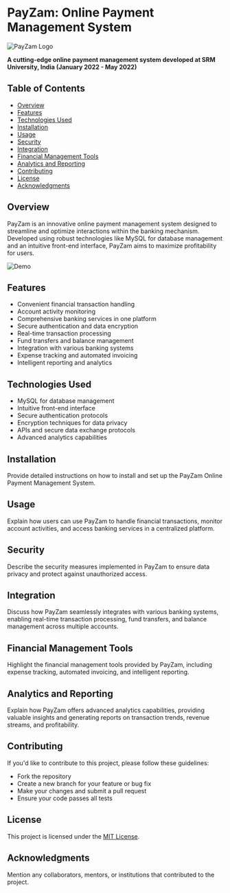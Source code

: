
# PayZam: Online Payment Management System

![PayZam Logo](link_to_logo_or_image.png)

**A cutting-edge online payment management system developed at SRM University, India (January 2022 - May 2022)**

## Table of Contents
- [Overview](#overview)
- [Features](#features)
- [Technologies Used](#technologies-used)
- [Installation](#installation)
- [Usage](#usage)
- [Security](#security)
- [Integration](#integration)
- [Financial Management Tools](#financial-management-tools)
- [Analytics and Reporting](#analytics-and-reporting)
- [Contributing](#contributing)
- [License](#license)
- [Acknowledgments](#acknowledgments)

## Overview

PayZam is an innovative online payment management system designed to streamline and optimize interactions within the banking mechanism. Developed using robust technologies like MySQL for database management and an intuitive front-end interface, PayZam aims to maximize profitability for users.

![Demo](link_to_demo.gif)

## Features

- Convenient financial transaction handling
- Account activity monitoring
- Comprehensive banking services in one platform
- Secure authentication and data encryption
- Real-time transaction processing
- Fund transfers and balance management
- Integration with various banking systems
- Expense tracking and automated invoicing
- Intelligent reporting and analytics

## Technologies Used

- MySQL for database management
- Intuitive front-end interface
- Secure authentication protocols
- Encryption techniques for data privacy
- APIs and secure data exchange protocols
- Advanced analytics capabilities

## Installation

Provide detailed instructions on how to install and set up the PayZam Online Payment Management System.

## Usage

Explain how users can use PayZam to handle financial transactions, monitor account activities, and access banking services in a centralized platform.

## Security

Describe the security measures implemented in PayZam to ensure data privacy and protect against unauthorized access.

## Integration

Discuss how PayZam seamlessly integrates with various banking systems, enabling real-time transaction processing, fund transfers, and balance management across multiple accounts.

## Financial Management Tools

Highlight the financial management tools provided by PayZam, including expense tracking, automated invoicing, and intelligent reporting.

## Analytics and Reporting

Explain how PayZam offers advanced analytics capabilities, providing valuable insights and generating reports on transaction trends, revenue streams, and profitability.

## Contributing

If you'd like to contribute to this project, please follow these guidelines:
- Fork the repository
- Create a new branch for your feature or bug fix
- Make your changes and submit a pull request
- Ensure your code passes all tests

## License

This project is licensed under the [MIT License](LICENSE).

## Acknowledgments

Mention any collaborators, mentors, or institutions that contributed to the project.

